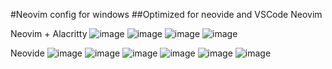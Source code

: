 #Neovim config for windows
##Optimized for neovide and VSCode Neovim

Neovim + Alacritty
![image](https://github.com/user-attachments/assets/60fd709b-0267-4747-b109-df17889da7d0)
![image](https://github.com/user-attachments/assets/756009bf-1101-404e-879a-73350f2a88d8)
![image](https://github.com/user-attachments/assets/03593ff9-98cb-43b0-b9b3-ce15c2884e54)
![image](https://github.com/user-attachments/assets/36332512-9ba3-4a3a-ba86-bbe2a7dcc441)

Neovide
![image](https://github.com/user-attachments/assets/c1cccea4-213d-499c-84dd-c7d344f3fb05)
![image](https://github.com/user-attachments/assets/59fca037-802b-4d27-951b-a52d4afc2911)
![image](https://github.com/user-attachments/assets/3d7cc14a-1847-4169-b1e7-a7a77ff3bf7b)
![image](https://github.com/user-attachments/assets/f96aa5f5-e4f5-484c-ae57-c55ecfc9bc8c)
![image](https://github.com/user-attachments/assets/aa04d2d9-7625-4569-bd59-1a4077b45f3d)
![image](https://github.com/user-attachments/assets/9fcbec98-148b-4954-bc3e-40ecb2350690)







